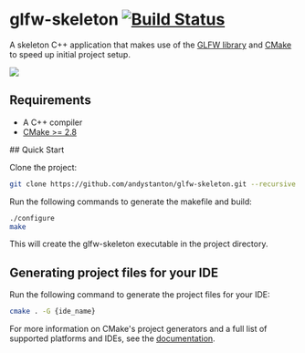 # glfw-skeleton [![Build Status](https://travis-ci.org/andystanton/glfw-skeleton.png?branch=master)](https://travis-ci.org/andystanton/glfw-skeleton)

A skeleton C++ application that makes use of the [GLFW library](http://www.glfw.org) and [CMake](http://www.cmake.org/) to speed up initial project setup.

![](http://andystanton.github.io/assets/images/readme.md/glfw-skeleton/glfw-skeleton.png)

## Requirements

* A C++ compiler
* [CMake >= 2.8](http://www.cmake.org/cmake/resources/software.html)

## Quick Start

Clone the project:

```sh
git clone https://github.com/andystanton/glfw-skeleton.git --recursive && cd glfw-skeleton
```

Run the following commands to generate the makefile and build:

```sh
./configure
make
```

This will create the glfw-skeleton executable in the project directory.

## Generating project files for your IDE

Run the following command to generate the project files for your IDE:

```sh
cmake . -G {ide_name}
```

For more information on CMake's project generators and a full list of supported platforms and IDEs, see the [documentation](http://www.cmake.org/Wiki/CMake_Generator_Specific_Information).
